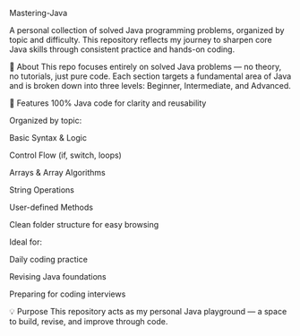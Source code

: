 Mastering-Java

A personal collection of solved Java programming problems, organized by topic and difficulty. This repository reflects my journey to sharpen core Java skills through consistent practice and hands-on coding.

🚀 About
This repo focuses entirely on solved Java problems — no theory, no tutorials, just pure code. Each section targets a fundamental area of Java and is broken down into three levels: Beginner, Intermediate, and Advanced.

🧰 Features
100% Java code for clarity and reusability

Organized by topic:

Basic Syntax & Logic

Control Flow (if, switch, loops)

Arrays & Array Algorithms

String Operations

User-defined Methods

Clean folder structure for easy browsing

Ideal for:

Daily coding practice

Revising Java foundations

Preparing for coding interviews

💡 Purpose
This repository acts as my personal Java playground — a space to build, revise, and improve through code.
